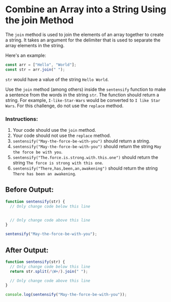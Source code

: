 # Combine an Array into a String Using the join Method

The `join` method is used to join the elements of an array together to create a string. It takes an argument for the delimiter that is used to separate the array elements in the string.

Here's an example:

```javascript
const arr = ["Hello", "World"];
const str = arr.join(" ");
```

`str` would have a value of the string `Hello World`.

Use the `join` method (among others) inside the `sentensify` function to make a sentence from the words in the string `str`. The function should return a string. For example, `I-like-Star-Wars` would be converted to `I like Star Wars`. For this challenge, do not use the `replace` method.

### Instructions:
1. Your code should use the `join` method.
2. Your code should not use the `replace` method.
3. `sentensify("May-the-force-be-with-you")` should return a string.
4. `sentensify("May-the-force-be-with-you")` should return the string `May the force be with you`.
5. `sentensify("The.force.is.strong.with.this.one")` should return the string `The force is strong with this one`.
6. `sentensify("There,has,been,an,awakening")` should return the string `There has been an awakening`.

## Before Output:
```javascript
function sentensify(str) {
  // Only change code below this line


  // Only change code above this line
}

sentensify("May-the-force-be-with-you");
```

## After Output:
```javascript
function sentensify(str) {
  // Only change code below this line
  return str.split(/\W+/).join(" ");

  // Only change code above this line
}

console.log(sentensify("May-the-force-be-with-you"));
```